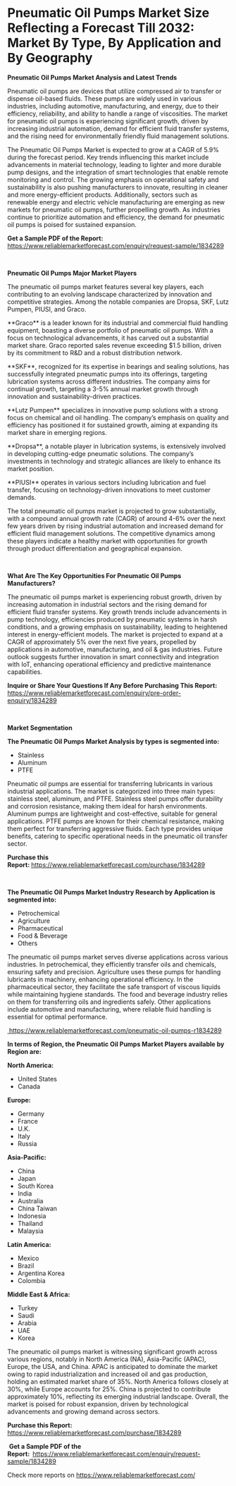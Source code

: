 <p><h1>Pneumatic Oil Pumps Market Size Reflecting a Forecast Till 2032: Market By Type, By Application and By Geography</h1></p><p><strong>Pneumatic Oil Pumps Market Analysis and Latest Trends</strong></p>
<p><p>Pneumatic oil pumps are devices that utilize compressed air to transfer or dispense oil-based fluids. These pumps are widely used in various industries, including automotive, manufacturing, and energy, due to their efficiency, reliability, and ability to handle a range of viscosities. The market for pneumatic oil pumps is experiencing significant growth, driven by increasing industrial automation, demand for efficient fluid transfer systems, and the rising need for environmentally friendly fluid management solutions.</p><p>The Pneumatic Oil Pumps Market is expected to grow at a CAGR of 5.9% during the forecast period. Key trends influencing this market include advancements in material technology, leading to lighter and more durable pump designs, and the integration of smart technologies that enable remote monitoring and control. The growing emphasis on operational safety and sustainability is also pushing manufacturers to innovate, resulting in cleaner and more energy-efficient products. Additionally, sectors such as renewable energy and electric vehicle manufacturing are emerging as new markets for pneumatic oil pumps, further propelling growth. As industries continue to prioritize automation and efficiency, the demand for pneumatic oil pumps is poised for sustained expansion.</p></p>
<p><strong>Get a Sample PDF of the Report:&nbsp;</strong> <a href="https://www.reliablemarketforecast.com/enquiry/request-sample/1834289?utm_campaign=1832&utm_medium=2&utm_source=Github&utm_content=ia&utm_term=10042025&utm_id=pneumatic-oil-pumps">https://www.reliablemarketforecast.com/enquiry/request-sample/1834289</a></p>
<p>&nbsp;</p>
<p><strong>Pneumatic Oil Pumps Major Market Players</strong></p>
<p><p>The pneumatic oil pumps market features several key players, each contributing to an evolving landscape characterized by innovation and competitive strategies. Among the notable companies are Dropsa, SKF, Lutz Pumpen, PIUSI, and Graco.</p><p>**Graco** is a leader known for its industrial and commercial fluid handling equipment, boasting a diverse portfolio of pneumatic oil pumps. With a focus on technological advancements, it has carved out a substantial market share. Graco reported sales revenue exceeding $1.5 billion, driven by its commitment to R&D and a robust distribution network.</p><p>**SKF**, recognized for its expertise in bearings and sealing solutions, has successfully integrated pneumatic pumps into its offerings, targeting lubrication systems across different industries. The company aims for continual growth, targeting a 3-5% annual market growth through innovation and sustainability-driven practices.</p><p>**Lutz Pumpen** specializes in innovative pump solutions with a strong focus on chemical and oil handling. The company’s emphasis on quality and efficiency has positioned it for sustained growth, aiming at expanding its market share in emerging regions.</p><p>**Dropsa**, a notable player in lubrication systems, is extensively involved in developing cutting-edge pneumatic solutions. The company’s investments in technology and strategic alliances are likely to enhance its market position.</p><p>**PIUSI** operates in various sectors including lubrication and fuel transfer, focusing on technology-driven innovations to meet customer demands. </p><p>The total pneumatic oil pumps market is projected to grow substantially, with a compound annual growth rate (CAGR) of around 4-6% over the next few years driven by rising industrial automation and increased demand for efficient fluid management solutions. The competitive dynamics among these players indicate a healthy market with opportunities for growth through product differentiation and geographical expansion.</p></p>
<p>&nbsp;</p>
<p><strong>What Are The Key Opportunities For Pneumatic Oil Pumps Manufacturers?</strong></p>
<p><p>The pneumatic oil pumps market is experiencing robust growth, driven by increasing automation in industrial sectors and the rising demand for efficient fluid transfer systems. Key growth trends include advancements in pump technology, efficiencies produced by pneumatic systems in harsh conditions, and a growing emphasis on sustainability, leading to heightened interest in energy-efficient models. The market is projected to expand at a CAGR of approximately 5% over the next five years, propelled by applications in automotive, manufacturing, and oil & gas industries. Future outlook suggests further innovation in smart connectivity and integration with IoT, enhancing operational efficiency and predictive maintenance capabilities.</p></p>
<p><strong>Inquire or Share Your Questions If Any Before Purchasing This Report:</strong> <a href="https://www.reliablemarketforecast.com/enquiry/pre-order-enquiry/1834289?utm_campaign=1832&utm_medium=2&utm_source=Github&utm_content=ia&utm_term=10042025&utm_id=pneumatic-oil-pumps">https://www.reliablemarketforecast.com/enquiry/pre-order-enquiry/1834289</a></p>
<p>&nbsp;</p>
<p><strong>Market Segmentation</strong></p>
<p><strong>The Pneumatic Oil Pumps Market Analysis by types is segmented into:</strong></p>
<p><ul><li>Stainless</li><li>Aluminum</li><li>PTFE</li></ul></p>
<p><p>Pneumatic oil pumps are essential for transferring lubricants in various industrial applications. The market is categorized into three main types: stainless steel, aluminum, and PTFE. Stainless steel pumps offer durability and corrosion resistance, making them ideal for harsh environments. Aluminum pumps are lightweight and cost-effective, suitable for general applications. PTFE pumps are known for their chemical resistance, making them perfect for transferring aggressive fluids. Each type provides unique benefits, catering to specific operational needs in the pneumatic oil transfer sector.</p></p>
<p><strong>Purchase this Report:&nbsp;</strong><a href="https://www.reliablemarketforecast.com/purchase/1834289?utm_campaign=1832&utm_medium=2&utm_source=Github&utm_content=ia&utm_term=10042025&utm_id=pneumatic-oil-pumps">https://www.reliablemarketforecast.com/purchase/1834289</a></p>
<p>&nbsp;</p>
<p><strong>The Pneumatic Oil Pumps Market Industry Research by Application is segmented into:</strong></p>
<p><ul><li>Petrochemical</li><li>Agriculture</li><li>Pharmaceutical</li><li>Food & Beverage</li><li>Others</li></ul></p>
<p><p>The pneumatic oil pumps market serves diverse applications across various industries. In petrochemical, they efficiently transfer oils and chemicals, ensuring safety and precision. Agriculture uses these pumps for handling lubricants in machinery, enhancing operational efficiency. In the pharmaceutical sector, they facilitate the safe transport of viscous liquids while maintaining hygiene standards. The food and beverage industry relies on them for transferring oils and ingredients safely. Other applications include automotive and manufacturing, where reliable fluid handling is essential for optimal performance.</p></p>
<p><a href="https://www.reliablemarketforecast.com/pneumatic-oil-pumps-r1834289?utm_campaign=1832&utm_medium=2&utm_source=Github&utm_content=ia&utm_term=10042025&utm_id=pneumatic-oil-pumps">&nbsp;https://www.reliablemarketforecast.com/pneumatic-oil-pumps-r1834289</a></p>
<p><strong>In terms of Region, the Pneumatic Oil Pumps Market Players available by Region are:</strong></p>
<p>
    <p> <strong> North America: </strong>
        <ul>
            <li>United States</li>
            <li>Canada</li>
        </ul>
        </p> 
    <p> <strong> Europe: </strong>
        <ul>
            <li>Germany</li>
            <li>France</li>
            <li>U.K.</li>
            <li>Italy</li>
            <li>Russia</li>
        </ul>
        </p> 
    <p> <strong> Asia-Pacific: </strong>
        <ul>
            <li>China</li>
            <li>Japan</li>
            <li>South Korea</li>
            <li>India</li>
            <li>Australia</li>
            <li>China Taiwan</li>
            <li>Indonesia</li>
            <li>Thailand</li>
            <li>Malaysia</li>
        </ul>
        </p> 
    <p> <strong> Latin America: </strong>
        <ul>
            <li>Mexico</li>
            <li>Brazil</li>
            <li>Argentina Korea</li>
            <li>Colombia</li>
        </ul>
        </p> 
    <p> <strong> Middle East & Africa: </strong>
        <ul>
            <li>Turkey</li>
            <li>Saudi</li>
            <li>Arabia</li>
            <li>UAE</li>
            <li>Korea</li>
        </ul>
    </p>
    </p>
<p><p>The pneumatic oil pumps market is witnessing significant growth across various regions, notably in North America (NA), Asia-Pacific (APAC), Europe, the USA, and China. APAC is anticipated to dominate the market owing to rapid industrialization and increased oil and gas production, holding an estimated market share of 35%. North America follows closely at 30%, while Europe accounts for 25%. China is projected to contribute approximately 10%, reflecting its emerging industrial landscape. Overall, the market is poised for robust expansion, driven by technological advancements and growing demand across sectors.</p></p>
<p><strong>Purchase this Report: </strong><a href="https://www.reliablemarketforecast.com/purchase/1834289?utm_campaign=1832&utm_medium=2&utm_source=Github&utm_content=ia&utm_term=10042025&utm_id=pneumatic-oil-pumps">https://www.reliablemarketforecast.com/purchase/1834289</a></p>
<p>&nbsp;<strong>Get a Sample PDF of the Report:&nbsp;&nbsp;</strong><a href="https://www.reliablemarketforecast.com/enquiry/request-sample/1834289?utm_campaign=1832&utm_medium=2&utm_source=Github&utm_content=ia&utm_term=10042025&utm_id=pneumatic-oil-pumps">https://www.reliablemarketforecast.com/enquiry/request-sample/1834289</a></p>
<p><strong></strong></p>
<p>Check more reports on <a href="https://www.reliablemarketforecast.com/?utm_campaign=1832&utm_medium=2&utm_source=Github&utm_content=ia&utm_term=10042025&utm_id=pneumatic-oil-pumps">https://www.reliablemarketforecast.com/</a></p>